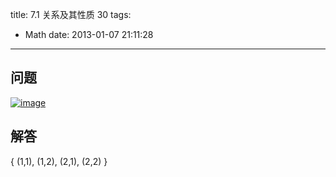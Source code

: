 title: 7.1 关系及其性质 30
tags:
  - Math
date: 2013-01-07 21:11:28
---

## 问题

[![image](http://freewind.me/wp-content/uploads/2013/01/image_thumb136.png "image")](http://freewind.me/wp-content/uploads/2013/01/image135.png)

## 解答

{ (1,1), (1,2), (2,1), (2,2) }